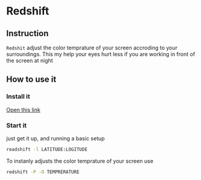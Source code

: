 # Redshift 

## Instruction 

`Redshit` adjust the color temprature of your screen accroding to your surroundings. This my help your eyes hurt less if you are working in front of the screen at night 

## How to use it 

### Install it 

[Open this link](https://aur.archlinux.org/redshift-minimal.git)

### Start it 

just get it up, and running a basic setup

```bash   
readshift -l LATITUDE:LOGITUDE
```

To instanly adjusts the color temprature of your screen use 

```bash
redshift -P -O TEMPRERATURE 
```

